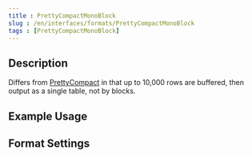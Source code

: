 ```yaml
---
title : PrettyCompactMonoBlock
slug : /en/interfaces/formats/PrettyCompactMonoBlock
tags : [PrettyCompactMonoBlock]
---
```


## Description

Differs from [PrettyCompact](#prettycompact) in that up to 10,000 rows are buffered, then output as a single table, not by blocks.

## Example Usage

## Format Settings